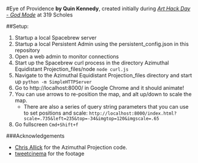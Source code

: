 #Eye of Providence
**by Quin Kennedy**, created initially during [_Art Hack Day - God Mode_](http://arthackday.net/god_mode/) at 319 Scholes

##Setup:
1. Startup a local Spacebrew server
2. Startup a local Persistent Admin using the persistent_config.json in this repository
3. Open a web admin to monitor connections
4. Start up the Spacebrew curl process in the directory Azimuthal Equidistant Projection_files/node `node curl.js`
5. Navigate to the Azimuthal Equidistant Projection_files directory and start up `python -m SimpleHTTPServer`
6. Go to http://localhost:8000/ in Google Chrome and it should animate!
7. You can use arrows to re-position the map, and alt up/down to scale the map.
    * There are also a series of query string parameters that you can use to set positions and scale:
    `http://localhost:8000/index.html?scale=.735&left=235&top=-34&imgtop=120&imgscale=.65`
8. Go fullscreen `Cmd+Shift+f`


###Acknowledgements
* [Chris Allick](https://github.com/chrisallick) for the Azimuthal Projection code.
* [tweetcinema](http://www.tweetcinema.com/watchme/) for the footage
